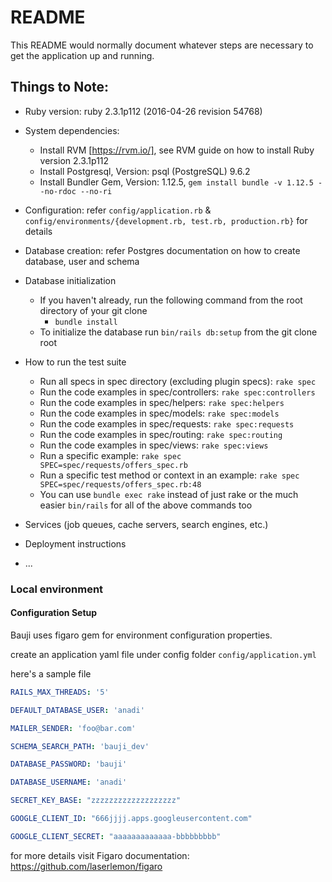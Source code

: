 # README

This README would normally document whatever steps are necessary to get the
application up and running.

## Things to Note:

* Ruby version: ruby 2.3.1p112 (2016-04-26 revision 54768)

* System dependencies:
  * Install RVM [https://rvm.io/], see RVM guide on how to install Ruby version 2.3.1p112
  * Install Postgresql, Version: psql (PostgreSQL) 9.6.2
  * Install Bundler Gem, Version: 1.12.5, `gem install bundle -v 1.12.5 --no-rdoc --no-ri`

* Configuration: refer `config/application.rb` & `config/environments/{development.rb, test.rb, production.rb}` for details
	
* Database creation: refer Postgres documentation on how to create database, user and schema
  
* Database initialization
  * If you haven't already, run the following command from the root directory of your git clone
     * `bundle install`
  * To initialize the database run `bin/rails db:setup` from the git clone root

* How to run the test suite
   * Run all specs in spec directory (excluding plugin specs): `rake spec`
   * Run the code examples in spec/controllers: `rake spec:controllers`
   * Run the code examples in spec/helpers: `rake spec:helpers`
   * Run the code examples in spec/models: `rake spec:models`
   * Run the code examples in spec/requests: `rake spec:requests`
   * Run the code examples in spec/routing: `rake spec:routing`
   * Run the code examples in spec/views: `rake spec:views`
   * Run a specific example: `rake spec SPEC=spec/requests/offers_spec.rb`
   * Run a specific test method or context in an example: `rake spec SPEC=spec/requests/offers_spec.rb:48`
   * You can use `bundle exec rake` instead of just rake or the much easier `bin/rails` for all of the above commands too

* Services (job queues, cache servers, search engines, etc.)

* Deployment instructions

* ...

### Local environment

#### Configuration Setup

Bauji uses figaro gem for environment configuration properties.

create an application yaml file under config folder `config/application.yml`

here's a sample file 

```yaml
RAILS_MAX_THREADS: '5'

DEFAULT_DATABASE_USER: 'anadi'

MAILER_SENDER: 'foo@bar.com'

SCHEMA_SEARCH_PATH: 'bauji_dev'

DATABASE_PASSWORD: 'bauji'

DATABASE_USERNAME: 'anadi'

SECRET_KEY_BASE: "zzzzzzzzzzzzzzzzzzz"

GOOGLE_CLIENT_ID: "666jjjj.apps.googleusercontent.com"

GOOGLE_CLIENT_SECRET: "aaaaaaaaaaaaa-bbbbbbbbb"
```

for more details visit Figaro documentation: https://github.com/laserlemon/figaro
